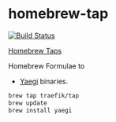 # homebrew-tap

[![Build Status](https://github.com/traefik/homebrew-tap/workflows/Homebrew%20Tap/badge.svg)](https://github.com/traefik/homebrew-tap/actions)

[Homebrew Taps](https://docs.brew.sh/Taps)

Homebrew Formulae to

- [Yaegi](https://github.com/traefik/yaegi) binaries.

```sh
brew tap traefik/tap
brew update
brew install yaegi
```
